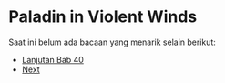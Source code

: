 
# Paladin in Violent Winds

Saat ini belum ada bacaan yang menarik selain berikut:

- [Lanjutan Bab 40](prolog/antara-mimpi-dan-kenyataan.md)
- [Next](prolog/shaoshi-11-Juli-1355.md)


